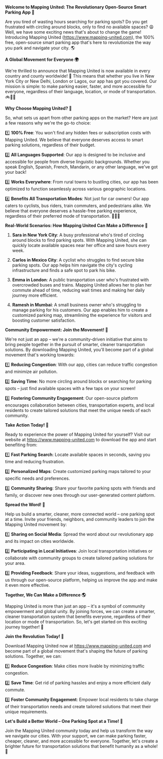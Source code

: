 **Welcome to Mapping United: The Revolutionary Open-Source Smart Parking App 🚀**

Are you tired of wasting hours searching for parking spots? Do you get frustrated with circling around blocks, only to find no available spaces? 😩 Well, we have some exciting news that's about to change the game! Introducing Mapping United (https://www.mapping-united.com), the 100% free, open-source smart parking app that's here to revolutionize the way you park and navigate your city. 🌎

**A Global Movement for Everyone 🌍**

We're thrilled to announce that Mapping United is now available in every country and county worldwide! 🌟 This means that whether you live in New York City or New Delhi, London or Lagos, our app has got you covered. Our mission is simple: to make parking easier, faster, and more accessible for everyone, regardless of their language, location, or mode of transportation. 🚲🚌🛫

**Why Choose Mapping United? 🤔**

So, what sets us apart from other parking apps on the market? Here are just a few reasons why we're the go-to choice:

1️⃣ **100% Free**: You won't find any hidden fees or subscription costs with Mapping United. We believe that everyone deserves access to smart parking solutions, regardless of their budget.

2️⃣ **All Languages Supported**: Our app is designed to be inclusive and accessible for people from diverse linguistic backgrounds. Whether you speak English, Spanish, French, Mandarin, or any other language, we've got your back!

3️⃣ **Works Everywhere**: From rural towns to bustling cities, our app has been optimized to function seamlessly across various geographic locations.

4️⃣ **Benefits All Transportation Modes**: Not just for car owners! Our app caters to cyclists, bus riders, train commuters, and pedestrians alike. We believe that everyone deserves a hassle-free parking experience, regardless of their preferred mode of transportation. 🚴‍♂️🚌

**Real-World Scenarios: How Mapping United Can Make a Difference 🌟**

1. **Sara in New York City**: A busy professional who's tired of circling around blocks to find parking spots. With Mapping United, she can quickly locate available spaces near her office and save hours every week.

2. **Carlos in Mexico City**: A cyclist who struggles to find secure bike parking spots. Our app helps him navigate the city's cycling infrastructure and finds a safe spot to park his bike.

3. **Emma in London**: A public transportation user who's frustrated with overcrowded buses and trains. Mapping United allows her to plan her commute ahead of time, reducing wait times and making her daily journey more efficient.

4. **Ramesh in Mumbai**: A small business owner who's struggling to manage parking for his customers. Our app enables him to create a customized parking map, streamlining the experience for visitors and boosting customer satisfaction.

**Community Empowerment: Join the Movement! 🌟**

We're not just an app – we're a community-driven initiative that aims to bring people together in the pursuit of smarter, cleaner transportation solutions. By downloading Mapping United, you'll become part of a global movement that's working towards:

1️⃣ **Reducing Congestion**: With our app, cities can reduce traffic congestion and minimize air pollution.

2️⃣ **Saving Time**: No more circling around blocks or searching for parking spots – just find available spaces with a few taps on your screen!

3️⃣ **Fostering Community Engagement**: Our open-source platform encourages collaboration between cities, transportation experts, and local residents to create tailored solutions that meet the unique needs of each community.

**Take Action Today! 🚀**

Ready to experience the power of Mapping United for yourself? Visit our website at https://www.mapping-united.com to download the app and start benefiting from:

1️⃣ **Fast Parking Search**: Locate available spaces in seconds, saving you time and reducing frustration.

2️⃣ **Personalized Maps**: Create customized parking maps tailored to your specific needs and preferences.

3️⃣ **Community Sharing**: Share your favorite parking spots with friends and family, or discover new ones through our user-generated content platform.

**Spread the Word! 🌟**

Help us build a smarter, cleaner, more connected world – one parking spot at a time. Invite your friends, neighbors, and community leaders to join the Mapping United movement by:

1️⃣ **Sharing on Social Media**: Spread the word about our revolutionary app and its impact on cities worldwide.

2️⃣ **Participating in Local Initiatives**: Join local transportation initiatives or collaborate with community groups to create tailored parking solutions for your area.

3️⃣ **Providing Feedback**: Share your ideas, suggestions, and feedback with us through our open-source platform, helping us improve the app and make it even more effective.

**Together, We Can Make a Difference 🌎**

Mapping United is more than just an app – it's a symbol of community empowerment and global unity. By joining forces, we can create a smarter, cleaner transportation system that benefits everyone, regardless of their location or mode of transportation. So, let's get started on this exciting journey together! 🚀

**Join the Revolution Today! 🎉**

Download Mapping United now at https://www.mapping-united.com and become part of a global movement that's shaping the future of parking solutions. Together, we can:

1️⃣ **Reduce Congestion**: Make cities more livable by minimizing traffic congestion.

2️⃣ **Save Time**: Get rid of parking hassles and enjoy a more efficient daily commute.

3️⃣ **Foster Community Engagement**: Empower local residents to take charge of their transportation needs and create tailored solutions that meet their unique requirements.

**Let's Build a Better World – One Parking Spot at a Time! 🌟**

Join the Mapping United community today and help us transform the way we navigate our cities. With your support, we can make parking faster, cheaper, cleaner, and more accessible for everyone. Together, let's create a brighter future for transportation solutions that benefit humanity as a whole! 💚